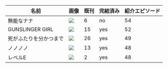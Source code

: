 |  名前  |  画像 | 既刊 | 完結済み | 紹介エピソード|
| ------ | ----- | ---- | -------- | ------------- |
|  無能なナナ  |  <a target="_blank"  href="https://www.amazon.co.jp/gp/product/B01MZF80RW/ref=as_li_tl?ie=UTF8&camp=247&creative=1211&creativeASIN=B01MZF80RW&linkCode=as2&tag=researchatf04-22&linkId=47238a95a28090d7b5fb4324a65d1858"><img border="0" src="//ws-fe.amazon-adsystem.com/widgets/q?_encoding=UTF8&MarketPlace=JP&ASIN=B01MZF80RW&ServiceVersion=20070822&ID=AsinImage&WS=1&Format=_SL110_&tag=researchatf04-22" ></a><img src="//ir-jp.amazon-adsystem.com/e/ir?t=researchatf04-22&l=am2&o=9&a=B01MZF80RW" width="1" height="1" border="0" alt="" style="border:none !important; margin:0px !important;" />  | 6 | no | 54 |
| GUNSLINGER GIRL | <a target="_blank"  href="https://www.amazon.co.jp/gp/product/B00JXEFEDW/ref=as_li_tl?ie=UTF8&camp=247&creative=1211&creativeASIN=B00JXEFEDW&linkCode=as2&tag=researchatf04-22&linkId=70089b1f34e407ab7c101ce9b088dc9a"><img border="0" src="//ws-fe.amazon-adsystem.com/widgets/q?_encoding=UTF8&MarketPlace=JP&ASIN=B00JXEFEDW&ServiceVersion=20070822&ID=AsinImage&WS=1&Format=_SL110_&tag=researchatf04-22" ></a><img src="//ir-jp.amazon-adsystem.com/e/ir?t=researchatf04-22&l=am2&o=9&a=B00JXEFEDW" width="1" height="1" border="0" alt="" style="border:none !important; margin:0px !important;" />| 15 | yes | 52 |
| 死がふたりを分かつまで |<a target="_blank"  href="https://www.amazon.co.jp/gp/product/B009UP31YI/ref=as_li_tl?ie=UTF8&camp=247&creative=1211&creativeASIN=B009UP31YI&linkCode=as2&tag=researchatf04-22&linkId=bceb4ffb7b17de252768aabde72b3e48"><img border="0" src="//ws-fe.amazon-adsystem.com/widgets/q?_encoding=UTF8&MarketPlace=JP&ASIN=B009UP31YI&ServiceVersion=20070822&ID=AsinImage&WS=1&Format=_SL110_&tag=researchatf04-22" ></a><img src="//ir-jp.amazon-adsystem.com/e/ir?t=researchatf04-22&l=am2&o=9&a=B009UP31YI" width="1" height="1" border="0" alt="" style="border:none !important; margin:0px !important;" />| 26 | yes | 49 |
| ノノノノ | <a target="_blank"  href="https://www.amazon.co.jp/gp/product/B00ALSZQIW/ref=as_li_tl?ie=UTF8&camp=247&creative=1211&creativeASIN=B00ALSZQIW&linkCode=as2&tag=researchatf04-22&linkId=0144fec4c8bef83bc49fcd776eff5973"><img border="0" src="//ws-fe.amazon-adsystem.com/widgets/q?_encoding=UTF8&MarketPlace=JP&ASIN=B00ALSZQIW&ServiceVersion=20070822&ID=AsinImage&WS=1&Format=_SL110_&tag=researchatf04-22" ></a><img src="//ir-jp.amazon-adsystem.com/e/ir?t=researchatf04-22&l=am2&o=9&a=B00ALSZQIW" width="1" height="1" border="0" alt="" style="border:none !important; margin:0px !important;" />| 13 | yes | 48 |
| レベルE | <a target="_blank"  href="https://www.amazon.co.jp/gp/product/B00KYMOCAS/ref=as_li_tl?ie=UTF8&camp=247&creative=1211&creativeASIN=B00KYMOCAS&linkCode=as2&tag=researchatf04-22&linkId=c81926c176e978d0ecb97bdbf8a482df"><img border="0" src="//ws-fe.amazon-adsystem.com/widgets/q?_encoding=UTF8&MarketPlace=JP&ASIN=B00KYMOCAS&ServiceVersion=20070822&ID=AsinImage&WS=1&Format=_SL110_&tag=researchatf04-22" ></a><img src="//ir-jp.amazon-adsystem.com/e/ir?t=researchatf04-22&l=am2&o=9&a=B00KYMOCAS" width="1" height="1" border="0" alt="" style="border:none !important; margin:0px !important;" /> | 2 | yes | 48 |





<!---
| もやしもん | <a target="_blank"  href="https://www.amazon.co.jp/gp/product/B06XPC1KLW/ref=as_li_tl?ie=UTF8&camp=247&creative=1211&creativeASIN=B06XPC1KLW&linkCode=as2&tag=researchatf04-22&linkId=8190cf88bd40885d1d5392ce55f83eab"><img border="0" src="//ws-fe.amazon-adsystem.com/widgets/q?_encoding=UTF8&MarketPlace=JP&ASIN=B06XPC1KLW&ServiceVersion=20070822&ID=AsinImage&WS=1&Format=_SL110_&tag=researchatf04-22" ></a><img src="//ir-jp.amazon-adsystem.com/e/ir?t=researchatf04-22&l=am2&o=9&a=B06XPC1KLW" width="1" height="1" border="0" alt="" style="border:none !important; margin:0px !important;" /> | 13 | yes | 53 |
-->

